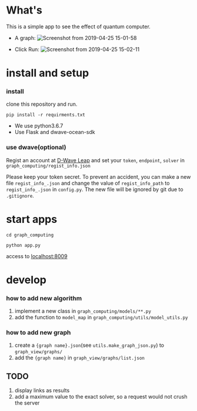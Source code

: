# What's

This is a simple app to see the effect of quantum computer.

- A graph:
![Screenshot from 2019-04-25 15-01-58](https://user-images.githubusercontent.com/30369038/56713048-92965c80-676b-11e9-9202-4cc7ae3b1b9e.png)

- Click Run:
![Screenshot from 2019-04-25 15-02-11](https://user-images.githubusercontent.com/30369038/56713078-ab067700-676b-11e9-9c67-48f56bfdaf20.png)

# install and setup

### install

clone this repository and run.

`pip install -r requirments.txt`

- We use python3.6.7
- Use Flask and dwave-ocean-sdk

### use dwave(optional)
Regist an account at [D-Wave Leap](https://cloud.dwavesys.com/leap/) and set your `token`, `endpoint`, `solver` in `graph_computing/regist_info.json` 

Please keep your token secret. 
To prevent an accident, you can make a new file `regist_info_.json` and change the value of `regist_info_path` to `regist_info_.json` in `config.py`. 
The new file will be ignored by git due to `.gitignore`.

# start apps

```cd graph_computing```

```python app.py```

access to [localhost:8009](http://localhost:8009)

# develop

### how to add new algorithm
1. implement a new class in `graph_computing/models/**.py` 
1. add the function to `model_map` in `graph_computing/utils/model_utils.py`

### how to add new graph
1. create a `{graph name}.json`(see `utils.make_graph_json.py`) to `graph_view/graphs/`
2. add the `{graph name}` in `graph_view/graphs/list.json`

## TODO
1. display links as results
1. add a maximum value to the exact solver, so a request would not crush the server
